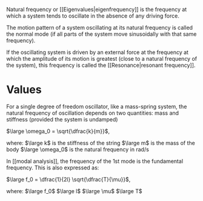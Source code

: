 Natural frequency or [[Eigenvalues|eigenfrequency]] is the frequency at which a system tends to oscillate in the absence of any driving force.

The motion pattern of a system oscillating at its natural frequency is called the normal mode (if all parts of the system move sinusoidally with that same frequency).

If the oscillating system is driven by an external force at the frequency at which the amplitude of its motion is greatest (close to a natural frequency of the system), this frequency is called the [[Resonance|resonant frequency]].
# Values
For a single degree of freedom oscillator, like a mass-spring system, the natural frequency of oscillation depends on two quantities: mass and stiffness (provided the system is undamped)

$\large \omega_0 = \sqrt{\dfrac{k}{m}}$,

where:
$\large k$ is the stiffness of the string
$\large m$ is the mass of the body
$\large \omega_0$ is the natural frequency in rad/s

In [[modal analysis]], the frequency of  the 1st mode is the fundamental frequency.
This is also expressed as:

$\large f_0 = \dfrac{1}{2l} \sqrt{\dfrac{T}{\mu}}$,

where:
$\large f_0$
$\large l$
$\large \mu$
$\large T$
